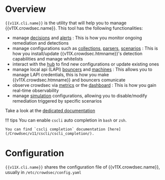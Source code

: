 # Overview

`{{v11X.cli.name}}` is the utility that will help you to manage {{v11X.crowdsec.name}}. This tool has the following functionalities:

 - manage [decisions](/Crowdsec/v11/cscli/cscli_decisions/) and [alerts](/Crowdsec/v11/cscli/cscli_alerts/) : This is how you monitor ongoing remediation and detections
 - manage configurations such as [collections](/Crowdsec/v11/cscli/cscli_collections/), [parsers](/Crowdsec/v11/cscli/cscli_parsers/), [scenarios](/Crowdsec/v11/cscli/cscli_scenarios/) : This is how you install/update {{v11X.crowdsec.htmname}}'s detection capabilities and manage whitelists
 - interact with the [hub](/Crowdsec/v11/cscli/cscli_hub/) to find new configurations or update existing ones
 - manage local api (LAPI) [bouncers](/Crowdsec/v11/cscli/cscli_bouncers/) and [machines](/Crowdsec/v11/cscli/cscli_machines/) : This allows you to manage LAPI credentials, this is how you make {{v11X.crowdsec.htmname}} and bouncers comunicate
 - observe crowdsec via [metrics](/Crowdsec/v11/cscli/cscli_metrics/) or the [dashboard](/Crowdsec/v11/cscli/cscli_dashboard/) : This is how you gain real-time observability 
 - manage [simulation](/Crowdsec/v11/cscli/cscli_simulation/) configurations, allowing you to disable/modify remediation triggered by specific scenarios


Take a look at the [dedicated documentation](/Crowdsec/v11/cscli/cscli)

!!! tips
    You can enable `cscli` auto completion in `bash` or `zsh`.

    You can find `cscli completion` documentation [here](/Crowdsec/v11/cscli/cscli_completion/).

# Configuration

`{{v11X.cli.name}}` shares the configuration file of {{v11X.crowdsec.name}}, usually in `/etc/crowdsec/config.yaml`
